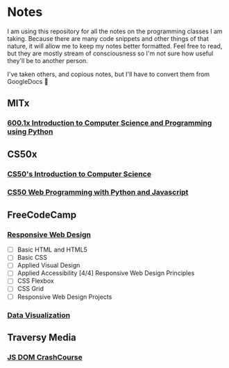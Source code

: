 # Notes

I am using this repository for all the notes on the programming classes I am taking. Because there are many code snippets and other things of that nature, it will allow me to keep my notes better formatted. Feel free to read, but they are mostly stream of consciousness so I'm not sure how useful they'll be to another person. 

I've taken others, and copious notes, but I'll have to convert them from GoogleDocs 😬
## MITx

### [600.1x Introduction to Computer Science and Programming using Python]()

## CS50x

### [CS50's Introduction to Computer Science](https://github.com/pickleat/notes/blob/master/CS50xIntroductiontoComputerScience.md)

### [CS50 Web Programming with Python and Javascript](https://github.com/pickleat/notes/blob/master/CS50webnotes.md)

## FreeCodeCamp

### [Responsive Web Design](https://github.com/pickleat/notes/blob/master/ResponsiveWebDesign.md)
- [ ] Basic HTML and HTML5
- [ ] Basic CSS
- [ ] Applied Visual Design
- [ ] Applied Accessibility
[4/4] Responsive Web Design Principles
- [ ] CSS Flexbox
- [ ] CSS Grid
- [ ] Responsive Web Design Projects

### [Data Visualization](https://github.com/pickleat/notes/blob/master/DataVisualizationNotes.md)

## Traversy Media

### [JS DOM CrashCourse](https://github.com/pickleat/notes/blob/master/JavaScriptDOMCrashCourse-TraversyMedia.md)